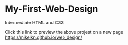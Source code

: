 # My-First-Web-Design
Intermediate HTML and CSS

Click this link to preview the above projest on a new page https://mikelkn.github.io/web_design/
